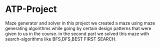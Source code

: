 # ATP-Project
Maze generator and solver
in this project we created a maze using maze generating algorithms while going by certain design patterns that were given to us in the course.
in the second part we solved this maze with search-algorithms like BFS,DFS,BEST FIRST SEARCH.
